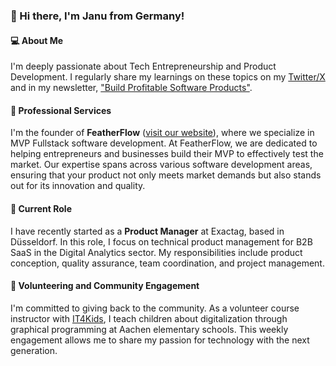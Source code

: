 ### :wave: Hi there, I'm Janu from Germany!

#### :computer: About Me
I'm deeply passionate about Tech Entrepreneurship and Product Development. I regularly share my learnings on these topics on my [Twitter/X](https://twitter.com/JanuBuilds) and in my newsletter, ["Build Profitable Software Products"](https://digitalfuture.beehiiv.com/subscribe).

#### :wrench: Professional Services
I'm the founder of **FeatherFlow** ([visit our website](http://feather-flow.com/)), where we specialize in MVP Fullstack software development. At FeatherFlow, we are dedicated to helping entrepreneurs and businesses build their MVP to effectively test the market. Our expertise spans across various software development areas, ensuring that your product not only meets market demands but also stands out for its innovation and quality.

#### :briefcase: Current Role
I have recently started as a **Product Manager** at Exactag, based in Düsseldorf. In this role, I focus on technical product management for B2B SaaS in the Digital Analytics sector. My responsibilities include product conception, quality assurance, team coordination, and project management.

#### :handshake: Volunteering and Community Engagement
I'm committed to giving back to the community. As a volunteer course instructor with [IT4Kids](https://it-for-kids.org/vision), I teach children about digitalization through graphical programming at Aachen elementary schools. This weekly engagement allows me to share my passion for technology with the next generation.

<!--
### Hi there 👋
My name is Janu. Welcome to my Github profile!

:mortar_board:&nbsp; I am a creative, inquisitive **computer science student at RWTH Aachen University** in Germany.  

:bulb:&nbsp; I am currently working on several [**projects and ideas**](Janus_Projects.md).  

:briefcase:&nbsp; I am an **Implementation Consultant** at [**e-dynamics**](https://www.e-dynamics.de/).

:handshake: I **volunteer** as part of [**IT4Kids**](https://it-for-kids.org/vision) as a course instructor and get to teach kids about digitalization through graphical programming at Aachen elementary schools on a weekly basis. 

:computer: I offer **custom software development and consulting services** and specialize in turning your ideas into reality. My goal is to fully understand your needs and work with you to create tailored solutions that meet your specific requirements. You can find out more about my work and expertise at [**www.lingeswaran.com/services**](https://lingeswaran.com/services/). If you're interested in collaborating or have any inquiries, please feel free to contact me via email at janu@lingeswaran.com.


Besides being a **working student** at **Küchenheld**, I am currently working on the following projects and ideas:

- :revolving_hearts: :globe_with_meridians: &nbsp; Dating apps for ethnic diasporas and the special needs of them
- :book: :iphone: &nbsp; An app for bookworms, authors and those who want to become one in the guise of a social media platform
- :computer: :soccer: &nbsp; Web scraping + data analysis, especially in soccer
- :video_game: :muscle: &nbsp; Gamification in the area of learning + fitness

I am also working on other exciting projects which I will add here as soon as they become more concrete.



**EinGuterWaran/EinGuterWaran** is a ✨ _special_ ✨ repository because its `README.md` (this file) appears on your GitHub profile.

Here are some ideas to get you started:

- 🔭 I’m currently working on ...
- 🌱 I’m currently learning ...
- 👯 I’m looking to collaborate on ...
- 🤔 I’m looking for help with ...
- 💬 Ask me about ...
- 📫 How to reach me: ...
- 😄 Pronouns: ...
- ⚡ Fun fact: ...
-->
